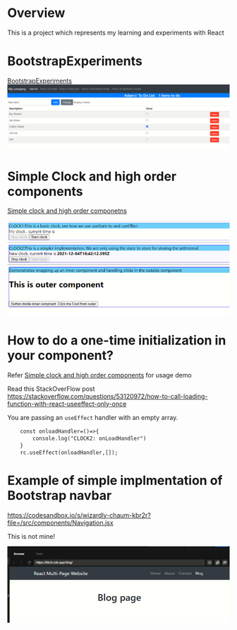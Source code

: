 # Overview
This is a project which represents my learning and experiments with React


# BootstrapExperiments
[BootstrapExperiments](/BootStrapExperiments)
![Bootstrap experiments!](images/bootstrapexperiments.png "Bootstrap experiments")


# Simple Clock and high order components

[Simple clock and high order componetns](/simple-clock-high-order)

![Simple clock!](images/simple_clock.png "Bootstrap experiments")

# How to do a one-time initialization in your component?
Refer [Simple clock and high order components](/simple-clock-high-order) for usage demo

Read this StackOverFlow post
https://stackoverflow.com/questions/53120972/how-to-call-loading-function-with-react-useeffect-only-once

You are passing an `useEffect` handler with an empty array.

```
    const onloadHandler=()=>{
        console.log("CLOCK2: onLoadHandler")
    }
    rc.useEffect(onloadHandler,[]);

```

# Example of simple implmentation of Bootstrap navbar
https://codesandbox.io/s/wizardly-chaum-kbr2r?file=/src/components/Navigation.jsx

This is not mine!


![Simple bootstrap navbar!](images/simple_bootstrap_navbar.png "Simple bootstrap navbar")